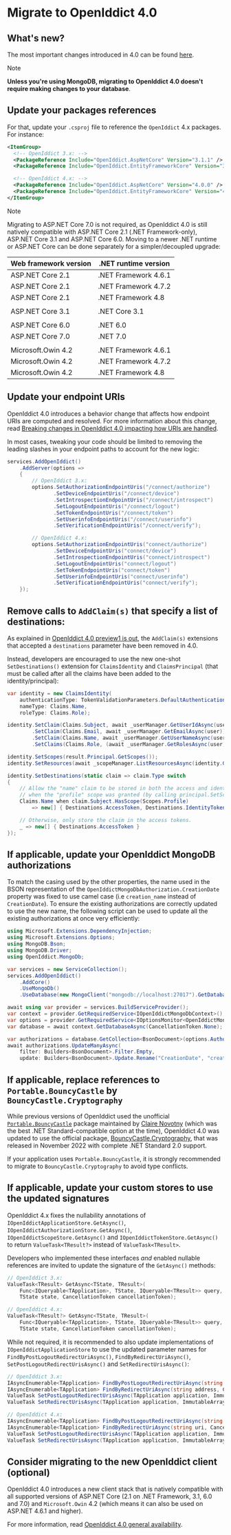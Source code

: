 # Migrate to OpenIddict 4.0

## What's new?

The most important changes introduced in 4.0 can be found [here](https://github.com/openiddict/openiddict-core/releases).

> [!NOTE]
> **Unless you're using MongoDB, migrating to OpenIddict 4.0 doesn't require making changes to your database**.

## Update your packages references

For that, update your `.csproj` file to reference the `OpenIddict` 4.x packages. For instance:

```xml
<ItemGroup>
  <!-- OpenIddict 3.x: -->
  <PackageReference Include="OpenIddict.AspNetCore" Version="3.1.1" />
  <PackageReference Include="OpenIddict.EntityFrameworkCore" Version="3.1.1" />

  <!-- OpenIddict 4.x: -->
  <PackageReference Include="OpenIddict.AspNetCore" Version="4.0.0" />
  <PackageReference Include="OpenIddict.EntityFrameworkCore" Version="4.0.0" />
</ItemGroup>
```

> [!NOTE]
> Migrating to ASP.NET Core 7.0 is not required, as OpenIddict 4.0 is still natively compatible with ASP.NET Core 2.1 (.NET Framework-only),
> ASP.NET Core 3.1 and ASP.NET Core 6.0. Moving to a newer .NET runtime or ASP.NET Core can be done separately for a simpler/decoupled upgrade:
>
> | Web framework version | .NET runtime version |
> |-----------------------|----------------------|
> | ASP.NET Core 2.1      | .NET Framework 4.6.1 |
> | ASP.NET Core 2.1      | .NET Framework 4.7.2 |
> | ASP.NET Core 2.1      | .NET Framework 4.8   |
> |                       |                      |
> | ASP.NET Core 3.1      | .NET Core 3.1        |
> |                       |                      |
> | ASP.NET Core 6.0      | .NET 6.0             |
> | ASP.NET Core 7.0      | .NET 7.0             |
> |                       |                      |
> | Microsoft.Owin 4.2    | .NET Framework 4.6.1 |
> | Microsoft.Owin 4.2    | .NET Framework 4.7.2 |
> | Microsoft.Owin 4.2    | .NET Framework 4.8   |

## Update your endpoint URIs

OpenIddict 4.0 introduces a behavior change that affects how endpoint URIs are computed and resolved. For more information about this change,
read [Breaking changes in OpenIddict 4.0 impacting how URIs are handled](https://github.com/openiddict/openiddict-core/issues/1613).

In most cases, tweaking your code should be limited to removing the leading slashes in your endpoint paths to account for the new logic:

```csharp
services.AddOpenIddict()
    .AddServer(options =>
    {
        // OpenIddict 3.x:
        options.SetAuthorizationEndpointUris("/connect/authorize")
               .SetDeviceEndpointUris("/connect/device")
               .SetIntrospectionEndpointUris("/connect/introspect")
               .SetLogoutEndpointUris("/connect/logout")
               .SetTokenEndpointUris("/connect/token")
               .SetUserinfoEndpointUris("/connect/userinfo")
               .SetVerificationEndpointUris("/connect/verify");

        // OpenIddict 4.x:
        options.SetAuthorizationEndpointUris("connect/authorize")
               .SetDeviceEndpointUris("connect/device")
               .SetIntrospectionEndpointUris("connect/introspect")
               .SetLogoutEndpointUris("connect/logout")
               .SetTokenEndpointUris("connect/token")
               .SetUserinfoEndpointUris("connect/userinfo")
               .SetVerificationEndpointUris("connect/verify");
    });
```

## Remove calls to `AddClaim(s)` that specify a list of destinations:

As explained in [OpenIddict 4.0 preview1 is out](https://kevinchalet.com/2022/06/22/openiddict-4-0-preview1-is-out/),
the `AddClaim(s)` extensions that accepted a `destinations` parameter have been removed in 4.0.

Instead, developers are encouraged to use the new one-shot `SetDestinations()` extension for `ClaimsIdentity`
and `ClaimsPrincipal` (that must be called after all the claims have been added to the identity/principal):

```csharp
var identity = new ClaimsIdentity(
    authenticationType: TokenValidationParameters.DefaultAuthenticationType,
    nameType: Claims.Name,
    roleType: Claims.Role);

identity.SetClaim(Claims.Subject, await _userManager.GetUserIdAsync(user))
        .SetClaim(Claims.Email, await _userManager.GetEmailAsync(user))
        .SetClaim(Claims.Name, await _userManager.GetUserNameAsync(user))
        .SetClaims(Claims.Role, (await _userManager.GetRolesAsync(user)).ToImmutableArray());

identity.SetScopes(result.Principal.GetScopes());
identity.SetResources(await _scopeManager.ListResourcesAsync(identity.GetScopes()).ToListAsync());

identity.SetDestinations(static claim => claim.Type switch
{
    // Allow the "name" claim to be stored in both the access and identity tokens
    // when the "profile" scope was granted (by calling principal.SetScopes(...)).
    Claims.Name when claim.Subject.HasScope(Scopes.Profile)
        => new[] { Destinations.AccessToken, Destinations.IdentityToken },

    // Otherwise, only store the claim in the access tokens.
    _ => new[] { Destinations.AccessToken }
});
```

## If applicable, update your OpenIddict MongoDB authorizations

To match the casing used by the other properties, the name used in the BSON representation of the `OpenIddictMongoDbAuthorization.CreationDate`
property was fixed to use camel case (i.e `creation_name` instead of `CreationDate`). To ensure the existing authorizations are correctly
updated to use the new name, the following script can be used to update all the existing authorizations at once very efficiently:

```csharp
using Microsoft.Extensions.DependencyInjection;
using Microsoft.Extensions.Options;
using MongoDB.Bson;
using MongoDB.Driver;
using OpenIddict.MongoDb;

var services = new ServiceCollection();
services.AddOpenIddict()
    .AddCore()
    .UseMongoDb()
    .UseDatabase(new MongoClient("mongodb://localhost:27017").GetDatabase("openiddict"));

await using var provider = services.BuildServiceProvider();
var context = provider.GetRequiredService<IOpenIddictMongoDbContext>();
var options = provider.GetRequiredService<IOptionsMonitor<OpenIddictMongoDbOptions>>().CurrentValue;
var database = await context.GetDatabaseAsync(CancellationToken.None);

var authorizations = database.GetCollection<BsonDocument>(options.AuthorizationsCollectionName);
await authorizations.UpdateManyAsync(
    filter: Builders<BsonDocument>.Filter.Empty,
    update: Builders<BsonDocument>.Update.Rename("CreationDate", "creation_date"));
```

## If applicable, replace references to `Portable.BouncyCastle` by `BouncyCastle.Cryptography`

While previous versions of OpenIddict used the unofficial [`Portable.BouncyCastle`](https://www.nuget.org/packages/Portable.BouncyCastle)
package maintained by [Claire Novotny](https://github.com/clairernovotny) (which was the best .NET Standard-compatible option at the time),
OpenIddict 4.0 was updated to use the official package, [BouncyCastle.Cryptography](https://www.nuget.org/packages/BouncyCastle.Cryptography),
that was released in November 2022 with complete .NET Standard 2.0 support.

If your application uses `Portable.BouncyCastle`, it is strongly recommended to migrate to `BouncyCastle.Cryptography` to avoid type conflicts.

## If applicable, update your custom stores to use the updated signatures

OpenIddict 4.x fixes the nullability annotations of `IOpenIddictApplicationStore.GetAsync()`, `IOpenIddictAuthorizationStore.GetAsync()`,
`IOpenIddictScopeStore.GetAsync()` and `IOpenIddictTokenStore.GetAsync()` to return `ValueTask<TResult?>` instead of `ValueTask<TResult>`.

Developers who implemented these interfaces *and* enabled nullable references are invited to update the signature of the `GetAsync()` methods:

```csharp
// OpenIddict 3.x:
ValueTask<TResult> GetAsync<TState, TResult>(
    Func<IQueryable<TApplication>, TState, IQueryable<TResult>> query,
    TState state, CancellationToken cancellationToken);

// OpenIddict 4.x:
ValueTask<TResult?> GetAsync<TState, TResult>(
    Func<IQueryable<TApplication>, TState, IQueryable<TResult>> query,
    TState state, CancellationToken cancellationToken);
```

While not required, it is recommended to also update implementations of `IOpenIddictApplicationStore` to use the updated parameter names
for `FindByPostLogoutRedirectUriAsync()`, `FindByRedirectUriAsync()`, `SetPostLogoutRedirectUrisAsync()` and `SetRedirectUrisAsync()`:

```csharp
// OpenIddict 3.x:
IAsyncEnumerable<TApplication> FindByPostLogoutRedirectUriAsync(string address, CancellationToken cancellationToken);
IAsyncEnumerable<TApplication> FindByRedirectUriAsync(string address, CancellationToken cancellationToken);
ValueTask SetPostLogoutRedirectUrisAsync(TApplication application, ImmutableArray<string> addresses, CancellationToken cancellationToken);
ValueTask SetRedirectUrisAsync(TApplication application, ImmutableArray<string> addresses, CancellationToken cancellationToken);

// OpenIddict 4.x:
IAsyncEnumerable<TApplication> FindByPostLogoutRedirectUriAsync(string uri, CancellationToken cancellationToken);
IAsyncEnumerable<TApplication> FindByRedirectUriAsync(string uri, CancellationToken cancellationToken);
ValueTask SetPostLogoutRedirectUrisAsync(TApplication application, ImmutableArray<string> uris, CancellationToken cancellationToken);
ValueTask SetRedirectUrisAsync(TApplication application, ImmutableArray<string> uris, CancellationToken cancellationToken);
```

## Consider migrating to the new OpenIddict client (optional)

OpenIddict 4.0 introduces a new client stack that is natively compatible with all supported versions of ASP.NET Core (2.1
on .NET Framework, 3.1, 6.0 and 7.0) and `Microsoft.Owin` 4.2 (which means it can also be used on ASP.NET 4.6.1 and higher).

For more information, read [OpenIddict 4.0 general availability](https://kevinchalet.com/2022/12/23/openiddict-4-0-general-availability/).